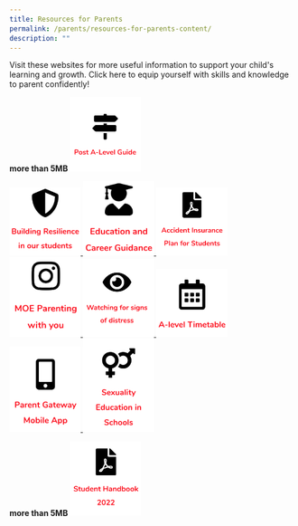 ```yaml
---
title: Resources for Parents
permalink: /parents/resources-for-parents-content/
description: ""
---
```

Visit these websites for more useful information to support your child's learning and growth. Click here to equip yourself with skills and knowledge to parent confidently!

<strong> more than 5MB</strong>
<a href="">
<img src="/images/Post%20A%20level%20guide.png" style="width:25%">
</a>

<a href="/files/Resilience-Resources_for-parents_final.pdf">
<img src="/images/resilience.png" style="width:25%">
</a>

<a href="/education-and-career-guidance-ecg/">
<img src="/images/ECG.png" style="width:25%">
</a>

<a href="/files/GPA-Product-Fact-Sheet-2022.pdf">
<img src="/images/insurance.png" style="width:25%">
</a>

<a href="https://www.instagram.com/parentingwith.moesg/">
<img src="/images/instagram.png" style="width:25%">
</a>



<a href="/parents/watching-for-distress/">
<img src="/images/signs%20of%20distress.png" style="width:25%">
</a>


<a href="/parents/a-level-timetable/">
<img src="/images/a%20level%20timetable.png" style="width:25%">
</a>

<a href="/parents/parent-gateway-mobile-app/">
<img src="/images/parent%20gateway.png" style="width:25%">
</a>

<a href="/parents/sexuality-education-in-schools/">
<img src="/images/sexuality%20education%201.png" style="width:25%">
</a>

<strong> more than 5MB</strong>
<a href="/parents/parent-gateway-mobile-app/">
<img src="/images/student%20handbook.png" style="width:25%">
</a>

